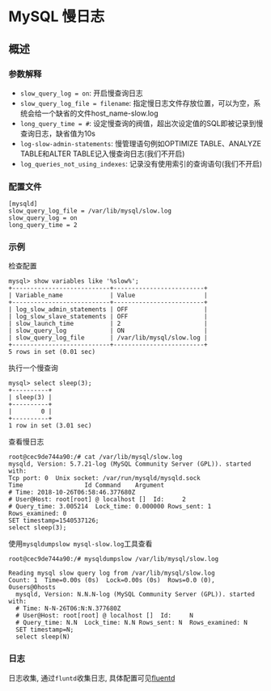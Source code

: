 # MySQL 慢日志

## 概述

### 参数解释

* `slow_query_log = on`: 开启慢查询日志
* `slow_query_log_file = filename`: 指定慢日志文件存放位置，可以为空，系统会给一个缺省的文件host_name-slow.log
* `long_query_time = #`: 设定慢查询的阀值，超出次设定值的SQL即被记录到慢查询日志，缺省值为10s
* `log-slow-admin-statements`: 慢管理语句例如OPTIMIZE TABLE、ANALYZE TABLE和ALTER TABLE记入慢查询日志(我们不开启)
* `log_queries_not_using_indexes`: 记录没有使用索引的查询语句(我们不开启)

### 配置文件

```
[mysqld]
slow_query_log_file = /var/lib/mysql/slow.log
slow_query_log = on
long_query_time = 2 
```

### 示例

检查配置

```
mysql> show variables like '%slow%';
+---------------------------+-------------------------+
| Variable_name             | Value                   |
+---------------------------+-------------------------+
| log_slow_admin_statements | OFF                     |
| log_slow_slave_statements | OFF                     |
| slow_launch_time          | 2                       |
| slow_query_log            | ON                      |
| slow_query_log_file       | /var/lib/mysql/slow.log |
+---------------------------+-------------------------+
5 rows in set (0.01 sec)
```

执行一个慢查询

```
mysql> select sleep(3);
+----------+
| sleep(3) |
+----------+
|        0 |
+----------+
1 row in set (3.01 sec)
```

查看慢日志

```
root@cec9de744a90:/# cat /var/lib/mysql/slow.log
mysqld, Version: 5.7.21-log (MySQL Community Server (GPL)). started with:
Tcp port: 0  Unix socket: /var/run/mysqld/mysqld.sock
Time                 Id Command    Argument
# Time: 2018-10-26T06:58:46.377680Z
# User@Host: root[root] @ localhost []  Id:     2
# Query_time: 3.005214  Lock_time: 0.000000 Rows_sent: 1  Rows_examined: 0
SET timestamp=1540537126;
select sleep(3);
```

使用`mysqldumpslow mysql-slow.log`工具查看

```
root@cec9de744a90:/# mysqldumpslow /var/lib/mysql/slow.log

Reading mysql slow query log from /var/lib/mysql/slow.log
Count: 1  Time=0.00s (0s)  Lock=0.00s (0s)  Rows=0.0 (0), 0users@0hosts
  mysqld, Version: N.N.N-log (MySQL Community Server (GPL)). started with:
  # Time: N-N-26T06:N:N.377680Z
  # User@Host: root[root] @ localhost []  Id:     N
  # Query_time: N.N  Lock_time: N.N Rows_sent: N  Rows_examined: N
  SET timestamp=N;
  select sleep(N)
```

### 日志

日志收集, 通过`fluntd`收集日志, 具体配置可见[fluentd](https://github.com/chloroplast1983/docker-image-fluentd)